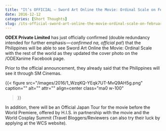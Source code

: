 ```yaml
---
title: "It’s OFFICIAL — Sword Art Online the Movie: Ordinal Scale on February 18, 2017!"
date: 2016-12-12
categories: [Short Thoughts]
slug: /its-official-sword-art-online-the-movie-ordinal-scale-on-february-18-c8b65cfcb35e
---
```


**ODEX Private Limited** has just officially confirmed (double redundancy intended for further emphasis — _confirmed na, official pa!_) that the Philippines will be able to see Sword Art Online the Movie: Ordinal Scale with the rest of the world as they updated the cover photo on the /ODEXanime Facebook page.

Prior to the official announcement, they already said that the Philippines will see it through SM Cinemas.

{{< figure
  src="/images/2016/1_WzqKQ-YEqk7UT-MvQ9AH5g.png"
  caption=""
  alt="" attr="" 
  align=center class="ma0 w-100"
>}}


In addition, there will be an Official Japan Tour for the movie before the World Premiere, offered by H.I.S. in partnership with the movie and the World Cosplay Summit (Travel Bloggers/Reviewers can also try their luck by applying at the WCS website).
